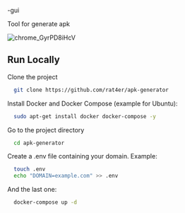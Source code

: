 -gui

Tool for generate apk

![chrome_GyrPD8iHcV](https://github.com/user-attachments/assets/5505fc7e-b826-48ba-a7de-84e78d0361cf)

## Run Locally

Clone the project

```bash
  git clone https://github.com/rat4er/apk-generator
```

Install Docker and Docker Compose (example for Ubuntu):

```bash
  sudo apt-get install docker docker-compose -y
```

Go to the project directory

```bash
  cd apk-generator
```

Create a .env file containing your domain. Example:
``` bash
  touch .env
  echo "DOMAIN=example.com" >> .env 
```

And the last one:

```bash
  docker-compose up -d
```
